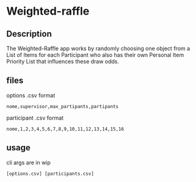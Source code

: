 # Weighted-raffle
## Description
The Weighted-Raffle app works by randomly choosing one object from a List of Items for each Participant who also has their own Personal Item Priority List that influences these draw odds.

## files
options .csv format
```
nome,supervisor,max_partipants,partipants
```
participant .csv format
```
nome,1,2,3,4,5,6,7,8,9,10,11,12,13,14,15,16
```  

## usage
cli args are in wip
```
[options.csv] [participants.csv]
```